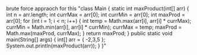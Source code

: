 brute force appraoch for this "class Main { static int maxProduct(int[] arr) { int n = arr.length; int currMax = arr[0]; int currMin = arr[0]; int maxProd = arr[0]; for (int i = 1; i < n; i++) { int temp = Math.max(arr[i], arr[i] * currMax); currMin = Math.min(arr[i], arr[i] * currMin); currMax = temp; maxProd = Math.max(maxProd, currMax); } return maxProd; } public static void main(String[] args) { int[] arr = { -2,3,5 }; System.out.println(maxProduct(arr)); } }"
